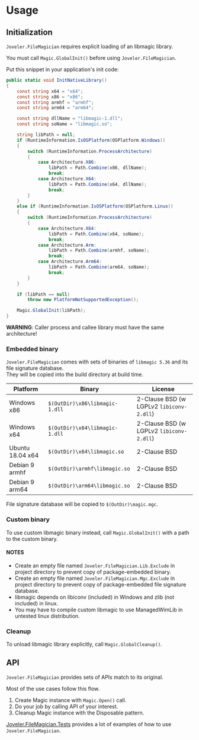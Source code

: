 # Usage

## Initialization

`Joveler.FileMagician` requires explicit loading of an libmagic library.

You must call `Magic.GlobalInit()` before using `Joveler.FileMagician`.

Put this snippet in your application's init code:

```cs
public static void InitNativeLibrary()
{
    const string x64 = "x64";
    const string x86 = "x86";
    const string armhf = "armhf";
    const string arm64 = "arm64";

    const string dllName = "libmagic-1.dll";
    const string soName = "libmagic.so";

    string libPath = null;
    if (RuntimeInformation.IsOSPlatform(OSPlatform.Windows))
    {
        switch (RuntimeInformation.ProcessArchitecture)
        {
            case Architecture.X86:
                libPath = Path.Combine(x86, dllName);
                break;
            case Architecture.X64:
                libPath = Path.Combine(x64, dllName);
                break;
        }
    }
    else if (RuntimeInformation.IsOSPlatform(OSPlatform.Linux))
    {
        switch (RuntimeInformation.ProcessArchitecture)
        {
            case Architecture.X64:
                libPath = Path.Combine(x64, soName);
                break;
            case Architecture.Arm:
                libPath = Path.Combine(armhf, soName);
                break;
            case Architecture.Arm64:
                libPath = Path.Combine(arm64, soName);
                break;
        }
    }

    if (libPath == null)
        throw new PlatformNotSupportedException();

    Magic.GlobalInit(libPath);
}
```

**WARNING**: Caller process and callee library must have the same architecture!

### Embedded binary

`Joveler.FileMagician` comes with sets of binaries of `libmagic 5.36` and its file signature database.  
They will be copied into the build directory at build time.

| Platform         | Binary                         | License                 |
|------------------|--------------------------------|-------------------------|
| Windows x86      | `$(OutDir)\x86\libmagic-1.dll` | 2-Clause BSD (w LGPLv2 `libiconv-2.dll`) |
| Windows x64      | `$(OutDir)\x64\libmagic-1.dll` | 2-Clause BSD (w LGPLv2 `libiconv-2.dll`) |
| Ubuntu 18.04 x64 | `$(OutDir)\x64\libmagic.so`    | 2-Clause BSD |
| Debian 9 armhf   | `$(OutDir)\armhf\libmagic.so`  | 2-Clause BSD |
| Debian 9 arm64   | `$(OutDir)\arm64\libmagic.so`  | 2-Clause BSD |

File signature database will be copied to `$(OutDir)\magic.mgc`.

### Custom binary

To use custom libmagic binary instead, call `Magic.GlobalInit()` with a path to the custom binary.

#### NOTES

- Create an empty file named `Joveler.FileMagician.Lib.Exclude` in project directory to prevent copy of package-embedded binary.
- Create an empty file named `Joveler.FileMagician.Mgc.Exclude` in project directory to prevent copy of package-embedded file signature database.
- libmagic depends on libiconv (included) in Windows and zlib (not included) in linux.
- You may have to compile custom libmagic to use ManagedWimLib in untested linux distribution.

### Cleanup

To unload libmagic library explicitly, call `Magic.GlobalCleanup()`.

## API

`Joveler.FileMagician` provides sets of APIs match to its original.

Most of the use cases follow this flow.

1. Create Magic instance with `Magic.Open()` call.
2. Do your job by calling API of your interest.
3. Cleanup Magic instance with the Disposable pattern.

[Joveler.FileMagician.Tests](./Joveler.FileMagician.Tests) provides a lot of examples of how to use `Joveler.FileMagician`.
